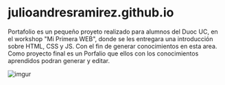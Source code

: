 # julioandresramirez.github.io
Portafolio es un pequeño proyeto realizado para alumnos del Duoc UC, en el workshop "Mi Primera WEB", donde se les entregara una introducción sobre HTML, CSS y JS. Con el fin de generar conocimientos en esta area. Como proyecto final es un Porfalio que ellos con los conocimientos aprendidos podran generar y editar. 

![imgur](https://i.imgur.com/lNnHRC1.png)
